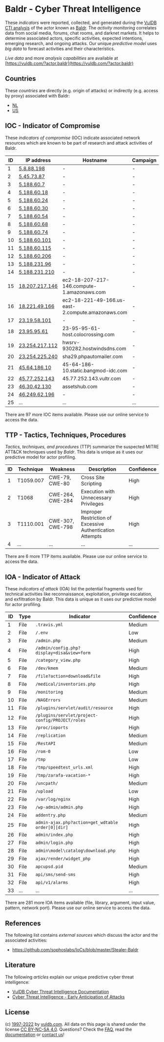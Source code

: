 # Baldr - Cyber Threat Intelligence

These _indicators_ were reported, collected, and generated during the [VulDB CTI analysis](https://vuldb.com/?kb.cti) of the actor known as [Baldr](https://vuldb.com/?actor.baldr). The _activity monitoring_ correlates data from social media, forums, chat rooms, and darknet markets. It helps to determine associated actors, specific activities, expected intentions, emerging research, and ongoing attacks. Our unique _predictive model_ uses _big data_ to forecast activities and their characteristics.

_Live data_ and more _analysis capabilities_ are available at [https://vuldb.com/?actor.baldr](https://vuldb.com/?actor.baldr)

## Countries

These _countries_ are directly (e.g. origin of attacks) or indirectly (e.g. access by proxy) associated with Baldr:

* [NL](https://vuldb.com/?country.nl)
* [US](https://vuldb.com/?country.us)

## IOC - Indicator of Compromise

These _indicators of compromise_ (IOC) indicate associated network resources which are known to be part of research and attack activities of Baldr.

ID | IP address | Hostname | Campaign | Confidence
-- | ---------- | -------- | -------- | ----------
1 | [5.8.88.198](https://vuldb.com/?ip.5.8.88.198) | - | - | High
2 | [5.45.73.87](https://vuldb.com/?ip.5.45.73.87) | - | - | High
3 | [5.188.60.7](https://vuldb.com/?ip.5.188.60.7) | - | - | High
4 | [5.188.60.18](https://vuldb.com/?ip.5.188.60.18) | - | - | High
5 | [5.188.60.24](https://vuldb.com/?ip.5.188.60.24) | - | - | High
6 | [5.188.60.30](https://vuldb.com/?ip.5.188.60.30) | - | - | High
7 | [5.188.60.54](https://vuldb.com/?ip.5.188.60.54) | - | - | High
8 | [5.188.60.68](https://vuldb.com/?ip.5.188.60.68) | - | - | High
9 | [5.188.60.74](https://vuldb.com/?ip.5.188.60.74) | - | - | High
10 | [5.188.60.101](https://vuldb.com/?ip.5.188.60.101) | - | - | High
11 | [5.188.60.115](https://vuldb.com/?ip.5.188.60.115) | - | - | High
12 | [5.188.60.206](https://vuldb.com/?ip.5.188.60.206) | - | - | High
13 | [5.188.231.96](https://vuldb.com/?ip.5.188.231.96) | - | - | High
14 | [5.188.231.210](https://vuldb.com/?ip.5.188.231.210) | - | - | High
15 | [18.207.217.146](https://vuldb.com/?ip.18.207.217.146) | ec2-18-207-217-146.compute-1.amazonaws.com | - | Medium
16 | [18.221.49.166](https://vuldb.com/?ip.18.221.49.166) | ec2-18-221-49-166.us-east-2.compute.amazonaws.com | - | Medium
17 | [23.19.58.101](https://vuldb.com/?ip.23.19.58.101) | - | - | High
18 | [23.95.95.61](https://vuldb.com/?ip.23.95.95.61) | 23-95-95-61-host.colocrossing.com | - | High
19 | [23.254.217.112](https://vuldb.com/?ip.23.254.217.112) | hwsrv-930282.hostwindsdns.com | - | High
20 | [23.254.225.240](https://vuldb.com/?ip.23.254.225.240) | sha29.phpautomailer.com | - | High
21 | [45.64.186.10](https://vuldb.com/?ip.45.64.186.10) | 45-64-186-10.static.bangmod-idc.com | - | High
22 | [45.77.252.143](https://vuldb.com/?ip.45.77.252.143) | 45.77.252.143.vultr.com | - | Medium
23 | [46.30.42.130](https://vuldb.com/?ip.46.30.42.130) | assetshub.com | - | High
24 | [46.249.62.196](https://vuldb.com/?ip.46.249.62.196) | - | - | High
25 | ... | ... | ... | ...

There are 97 more IOC items available. Please use our online service to access the data.

## TTP - Tactics, Techniques, Procedures

_Tactics, techniques, and procedures_ (TTP) summarize the suspected MITRE ATT&CK techniques used by _Baldr_. This data is unique as it uses our predictive model for actor profiling.

ID | Technique | Weakness | Description | Confidence
-- | --------- | -------- | ----------- | ----------
1 | T1059.007 | CWE-79, CWE-80 | Cross Site Scripting | High
2 | T1068 | CWE-264, CWE-284 | Execution with Unnecessary Privileges | High
3 | T1110.001 | CWE-307, CWE-798 | Improper Restriction of Excessive Authentication Attempts | High
4 | ... | ... | ... | ...

There are 6 more TTP items available. Please use our online service to access the data.

## IOA - Indicator of Attack

These _indicators of attack_ (IOA) list the potential fragments used for technical activities like reconnaissance, exploitation, privilege escalation, and exfiltration by Baldr. This data is unique as it uses our predictive model for actor profiling.

ID | Type | Indicator | Confidence
-- | ---- | --------- | ----------
1 | File | `.travis.yml` | Medium
2 | File | `/.env` | Low
3 | File | `/admin.php` | Medium
4 | File | `/admin/config.php?display=disa&view=form` | High
5 | File | `/category_view.php` | High
6 | File | `/dev/kmem` | Medium
7 | File | `/file?action=download&file` | High
8 | File | `/medical/inventories.php` | High
9 | File | `/monitoring` | Medium
10 | File | `/NAGErrors` | Medium
11 | File | `/plugins/servlet/audit/resource` | High
12 | File | `/plugins/servlet/project-config/PROJECT/roles` | High
13 | File | `/proc/ioports` | High
14 | File | `/replication` | Medium
15 | File | `/RestAPI` | Medium
16 | File | `/rom-0` | Low
17 | File | `/tmp` | Low
18 | File | `/tmp/speedtest_urls.xml` | High
19 | File | `/tmp/zarafa-vacation-*` | High
20 | File | `/uncpath/` | Medium
21 | File | `/upload` | Low
22 | File | `/var/log/nginx` | High
23 | File | `/wp-admin/admin.php` | High
24 | File | `addentry.php` | Medium
25 | File | `admin-ajax.php?action=get_wdtable order[0][dir]` | High
26 | File | `admin/index.php` | High
27 | File | `admin/login.php` | High
28 | File | `admin\model\catalog\download.php` | High
29 | File | `ajax/render/widget_php` | High
30 | File | `apcupsd.pid` | Medium
31 | File | `api/sms/send-sms` | High
32 | File | `api/v1/alarms` | High
33 | ... | ... | ...

There are 281 more IOA items available (file, library, argument, input value, pattern, network port). Please use our online service to access the data.

## References

The following list contains _external sources_ which discuss the actor and the associated activities:

* https://github.com/sophoslabs/IoCs/blob/master/Stealer-Baldr

## Literature

The following _articles_ explain our unique predictive cyber threat intelligence:

* [VulDB Cyber Threat Intelligence Documentation](https://vuldb.com/?kb.cti)
* [Cyber Threat Intelligence - Early Anticipation of Attacks](https://www.scip.ch/en/?labs.20201022)

## License

(c) [1997-2022](https://vuldb.com/?kb.changelog) by [vuldb.com](https://vuldb.com/?kb.about). All data on this page is shared under the license [CC BY-NC-SA 4.0](https://creativecommons.org/licenses/by-nc-sa/4.0/). Questions? Check the [FAQ](https://vuldb.com/?kb.faq), read the [documentation](https://vuldb.com/?kb) or [contact us](https://vuldb.com/?contact)!
